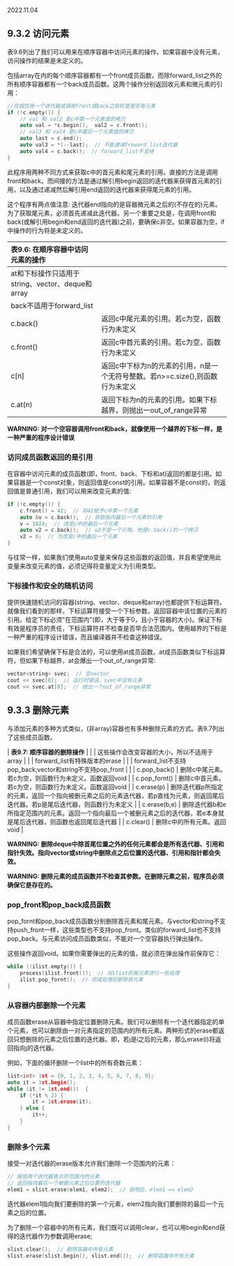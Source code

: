 2022.11.04



## 9.3.2 访问元素
表9.6列出了我们可以用来在顺序容器中访问元素的操作。如果容器中没有元素，访问操作的结果是未定义的。

包括array在内的每个顺序容器都有一个front成员函数，而除forward_list之外的所有顺序容器都有一个back成员函数。这两个操作分别返回收元素和微元素的引用：

```c++
//在姐饮用一个迭代器或调用front或back之前检查是否有元素
if (!c.empty()) {
    // val 和 val2 是c中第一个元素值的拷贝
    auto val = *c.begin(),  val2 = c.front();
    // val3 和 val4 是c中最后一个元素值的拷贝
    auto last = c.end();
    auto val3 = *(--last);  // 不能递减froward_list迭代器
    auto val4 = c.back();  // forward_list不支持
}
```

此程序用两种不同方式来获取c中的首元素和尾元素的引用。直接的方法是调用front和back。而间接的方法是通过解引用begin返回的迭代器来获得首元素的引用，以及通过递减然后解引用end返回的迭代器来获得尾元素的引用。

这个程序有两点值注意: 迭代器end指向的是容器微元素之后的(不存在的)元素。为了获取尾元素，必须首先递减此迭代器。另一个重要之处是，在调用front和back(或解引用begin和end返回的迭代器)之前，要确保c非空。如果容器为空，if中操作的行为将是未定义的。

| **表9.6: 在顺序容器中访问元素的操作** |  |
|:- |:- |
| at和下标操作只适用于string、vector、deque和array |  |
| back不适用于forward_list |  |
| c.back() | 返回c中尾元素的引用。若c为空，函数行为未定义 |
| c.front() | 返回c中首元素的引用。若c为空，函数行为未定义 |
| c[n] | 返回c中下标为n的元素的引用，n是一个无符号整数。若n>=c.size(),则函数行为未定义 |
| c.at(n) | 返回下标为n的元素的引用。如果下标越界，则抛出一out_of_range异常 |

**WARNING: 对一个空容器调用front和back，就像使用一个越界的下标一样，是一种严重的程序设计错误**

### 访问成员函数返回的是引用
在容器中访问元素的成员函数(即，front、back、下标和at)返回的都是引用。如果容器是一个const对象，则返回值是const的引用。如果容器不是const的，则返回值是普通引用，我们可以用来改变元素的值:

```c++
if (!c.empty()) {
    c.front() = 42;  // 将42赋予c中第一个元素
    auto &v = c.back();  // 获取指向最后一个元素的引用
    v = 1024;  // 改变c中的最后一个元素
    auto v2 = c.back();  // v2不是一个引用，他是c.back()的一个拷贝
    v2 = 0;  // 为改变c中的最后一个元素
}
```

与往常一样，如果我们使用auto变量来保存这些函数的返回值，并且希望使用此变量来改变元素的值，必须记得将变量定义为引用类型。

### 下标操作和安全的随机访问
提供快速随机访问的容器(string、vector、deque和array)也都提供下标运算符。就像我们看到的那样，下标运算符接受一个下标参数，返回容器中该位置的元素的引用。给定下标必须"在范围内"(即，大于等于0，且小于容器的大小)。保证下标有效是程序员的责任，下标运算符并不检查是否早合法范围内。使用越界的下标是一种严重的程序设计错误，而且编译器并不检查这种错误。

如果我们希望确保下标是合法的，可以使用at成员函数。at成员函数类似下标运算符，但如果下标越界，at会爆出一个out_of_range异常:

```c++
vector<string> svec;  // 空vector
cout << svec[0];  // 运行时错误，svec中没有元素
cout << svec.at[0];  // 抛出一个out_of_range异常
```

## 9.3.3 删除元素
与添加元素的多种方式类似，(非array)容器也有多种删除元素的方式。表9.7列出了这些成员函数。

| **表9.7: 顺序容器的删除操作** |  |
| 这些操作会改变容器的大小，所以不适用于array |  |
| forward_list有特殊版本的erase |  |
| forward_list不支持pop_back;vector和string不支持pop_front |  |
| c.pop_back() | 删除c中尾元素。若c为空，则函数行为未定义。函数返回void |
| c.pop_fornt() | 删除c中首元素。若c为空，则函数行为未定义。函数返回void |
| c.erase(p) | 删除迭代器p所指定的元素，返回一个指向被删元素之后的元素迭代器，若p直线为元素，则返回尾后迭代器。若p是尾后迭代器，则函数行为未定义 |
| c.erase(b,e) | 删除迭代器b和e所指定范围内的元素。返回一个指向最后一个被删元素之后的迭代器，若e本身就是尾后迭代器，则函数也返回尾后迭代器 |
| c.clear() | 删除c中的所有元素。返回void |

**WARNING: 删除deque中除首尾位置之外的任何元素都会是所有迭代器、引用和指针失效。指向vector或string中删除点之后位置的迭代器、引用和指针都会失效。**

**WARNING: 删除元素的成员函数并不检查其参数。在删除元素之前，程序员必须确保它是存在的。**

### pop_front和pop_back成员函数
pop_fornt和pop_back成员函数分别删除首元素和尾元素。与vector和string不支持push_front一样，这些类型也不支持pop_front。类似的forward_list也不支持pop_back。与元素访问成员函数类似，不能对一个空容器执行弹出操作。

这些操作返回void。如果你需要弹出的元素的值，就必须在弹出操作前保存它：

```c++
while (!ilist.empty()) {
    process(ilist.front());  // 对ilist的首元素进行一些处理
    ilist.pop_fornt();  // 完成处理后删除首元素
}
```

### 从容器内部删除一个元素
成员函数erase从容器中指定位置删除元素。我们可以删除有一个迭代器指定的单个元素，也可以删除由一对元素指定的范围内的所有元素。两种形式的erase都返回只想删除的元素之后位置的迭代器。即，若j是i之后的元素，那么erase(i)将返回指向j的迭代器。

例如，下面的循环删除一个list中的所有奇数元素：

```c++
list<int> 1st = {0, 1, 2, 3, 4, 5, 6, 7, 8, 9};
auto it = 1st.begin();
while (it != 1st.end())  {
    if (*it % 2) {
        it = 1st.erase(it);
    } else {
        it++;
    }
}
```

### 删除多个元素
接受一对迭代器的erase版本允许我们删除一个范围内的元素：

```c++
// 接受两个迭代器表示的范围内的元素
// 返回指向最后一个被删元素之后位置的迭代器
elem1 = slist.erase(elem1, elem2);  // 调用后，elem1 == elem2
```

迭代器elem1指向我们要删除的第一个元素，elem2指向我们要删除的最后一个元素之后的位置。

为了删除一个容器中的所有元素，我们既可以调用clear，也可以用begin和end获得的迭代器作为参数调用erase;

```c++
slist.clear();  // 删除容器中所有元素
slist.erase(slist.begin(), slist.end());  // 删除容器中所有元素
```
